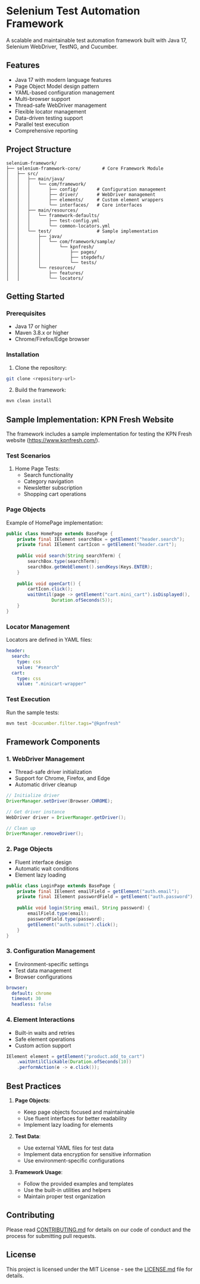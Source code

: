 # Selenium Test Automation Framework

A scalable and maintainable test automation framework built with Java 17, Selenium WebDriver, TestNG, and Cucumber.

## Features

- Java 17 with modern language features
- Page Object Model design pattern
- YAML-based configuration management
- Multi-browser support
- Thread-safe WebDriver management
- Flexible locator management
- Data-driven testing support
- Parallel test execution
- Comprehensive reporting

## Project Structure

```
selenium-framework/
├── selenium-framework-core/        # Core Framework Module
│   ├── src/
│   │   ├── main/java/
│   │   │   └── com/framework/
│   │   │       ├── config/       # Configuration management
│   │   │       ├── driver/       # WebDriver management
│   │   │       ├── elements/     # Custom element wrappers
│   │   │       └── interfaces/   # Core interfaces
│   │   ├── main/resources/
│   │   │   └── framework-defaults/
│   │   │       ├── test-config.yml
│   │   │       └── common-locators.yml
│   │   └── test/                 # Sample implementation
│   │       ├── java/
│   │       │   └── com/framework/sample/
│   │       │       └── kpnfresh/
│   │       │           ├── pages/
│   │       │           ├── stepdefs/
│   │       │           └── tests/
│   │       └── resources/
│   │           ├── features/
│   │           └── locators/
```

## Getting Started

### Prerequisites

- Java 17 or higher
- Maven 3.8.x or higher
- Chrome/Firefox/Edge browser

### Installation

1. Clone the repository:
```bash
git clone <repository-url>
```

2. Build the framework:
```bash
mvn clean install
```

## Sample Implementation: KPN Fresh Website

The framework includes a sample implementation for testing the KPN Fresh website (https://www.kpnfresh.com/).

### Test Scenarios

1. Home Page Tests:
   - Search functionality
   - Category navigation
   - Newsletter subscription
   - Shopping cart operations

### Page Objects

Example of HomePage implementation:

```java
public class HomePage extends BasePage {
    private final IElement searchBox = getElement("header.search");
    private final IElement cartIcon = getElement("header.cart");
    
    public void search(String searchTerm) {
        searchBox.type(searchTerm);
        searchBox.getWebElement().sendKeys(Keys.ENTER);
    }
    
    public void openCart() {
        cartIcon.click();
        waitUntil(page -> getElement("cart.mini_cart").isDisplayed(), 
                 Duration.ofSeconds(5));
    }
}
```

### Locator Management

Locators are defined in YAML files:

```yaml
header:
  search:
    type: css
    value: "#search"
  cart:
    type: css
    value: ".minicart-wrapper"
```

### Test Execution

Run the sample tests:
```bash
mvn test -Dcucumber.filter.tags="@kpnfresh"
```

## Framework Components

### 1. WebDriver Management

- Thread-safe driver initialization
- Support for Chrome, Firefox, and Edge
- Automatic driver cleanup

```java
// Initialize driver
DriverManager.setDriver(Browser.CHROME);

// Get driver instance
WebDriver driver = DriverManager.getDriver();

// Clean up
DriverManager.removeDriver();
```

### 2. Page Objects

- Fluent interface design
- Automatic wait conditions
- Element lazy loading

```java
public class LoginPage extends BasePage {
    private final IElement emailField = getElement("auth.email");
    private final IElement passwordField = getElement("auth.password");
    
    public void login(String email, String password) {
        emailField.type(email);
        passwordField.type(password);
        getElement("auth.submit").click();
    }
}
```

### 3. Configuration Management

- Environment-specific settings
- Test data management
- Browser configurations

```yaml
browser:
  default: chrome
  timeout: 30
  headless: false
```

### 4. Element Interactions

- Built-in waits and retries
- Safe element operations
- Custom action support

```java
IElement element = getElement("product.add_to_cart")
    .waitUntilClickable(Duration.ofSeconds(10))
    .performAction(e -> e.click());
```

## Best Practices

1. **Page Objects**:
   - Keep page objects focused and maintainable
   - Use fluent interfaces for better readability
   - Implement lazy loading for elements

2. **Test Data**:
   - Use external YAML files for test data
   - Implement data encryption for sensitive information
   - Use environment-specific configurations

3. **Framework Usage**:
   - Follow the provided examples and templates
   - Use the built-in utilities and helpers
   - Maintain proper test organization

## Contributing

Please read [CONTRIBUTING.md](CONTRIBUTING.md) for details on our code of conduct and the process for submitting pull requests.

## License

This project is licensed under the MIT License - see the [LICENSE.md](LICENSE.md) file for details.